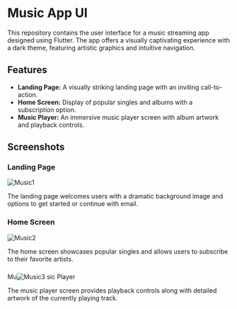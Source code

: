 # Music App UI

This repository contains the user interface for a music streaming app designed using Flutter. The app offers a visually captivating experience with a dark theme, featuring artistic graphics and intuitive navigation.

## Features

- **Landing Page:** A visually striking landing page with an inviting call-to-action.
- **Home Screen:** Display of popular singles and albums with a subscription option.
- **Music Player:** An immersive music player screen with album artwork and playback controls.

## Screenshots

### Landing Page
![Music1](https://github.com/yashchavan92284/MusicAppUI/assets/93502034/30543224-10d6-4bb3-aa7a-b88385292b6b)

The landing page welcomes users with a dramatic background image and options to get started or continue with email. 

### Home Screen
![Music2](https://github.com/yashchavan92284/MusicAppUI/assets/93502034/a75e0de2-572b-4c9b-8aa8-86345350f08d)

The home screen showcases popular singles and allows users to subscribe to their favorite artists.

### 
Mu![Music3](https://github.com/yashchavan92284/MusicAppUI/assets/93502034/522b1f8f-b856-4d70-b1e5-a987f6972199)
sic Player

The music player screen provides playback controls along with detailed artwork of the currently playing track.
